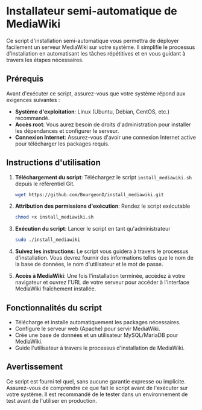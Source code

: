 # Installateur semi-automatique de MediaWiki

Ce script d'installation semi-automatique vous permettra de déployer facilement un serveur MediaWiki sur votre système. Il simplifie le processus d'installation en automatisant les tâches répétitives et en vous guidant à travers les étapes nécessaires.

## Prérequis

Avant d'exécuter ce script, assurez-vous que votre système répond aux exigences suivantes :

- **Système d'exploitation**: Linux (Ubuntu, Debian, CentOS, etc.) recommandé.
- **Accès root**: Vous aurez besoin de droits d'administration pour installer les dépendances et configurer le serveur.
- **Connexion Internet**: Assurez-vous d'avoir une connexion Internet active pour télécharger les packages requis.

## Instructions d'utilisation

1. **Téléchargement du script**: Téléchargez le script `install_mediawiki.sh` depuis le référentiel Git.

   ```bash
   wget https://github.com/BourgeonD/install_mediawiki.git
   ```
2. **Attribution des permissions d'exécution**: Rendez le script exécutable
   ```bash
   chmod +x install_mediawiki.sh
   ```
3. **Exécution du script**: Lancer le script en tant qu'administrateur
   ```bash
   sudo ./install_mediawiki
   ```
4. **Suivez les instructions**: Le script vous guidera à travers le processus d'installation. Vous devrez fournir des informations telles que le nom de la base de données, le nom d'utilisateur et le mot de passe.
5. **Accès à MediaWiki**: Une fois l'installation terminée, accédez à votre navigateur et ouvrez l'URL de votre serveur pour accéder à l'interface MediaWiki fraîchement installée.

## Fonctionnalités du script
 - Télécharge et installe automatiquement les packages nécessaires.
 - Configure le serveur web (Apache) pour servir MediaWiki.
 - Crée une base de données et un utilisateur MySQL/MariaDB pour MediaWiki.
 - Guide l'utilisateur à travers le processus d'installation de MediaWiki.

## Avertissement
Ce script est fourni tel quel, sans aucune garantie expresse ou implicite. Assurez-vous de comprendre ce que fait le script avant de l'exécuter sur votre système. Il est recommandé de le tester dans un environnement de test avant de l'utiliser en production.
